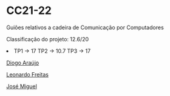# CC21-22
Guiões relativos a cadeira de Comunicação por Computadores

Classificação do projeto: 12.6/20
<div>
<li>
TP1 -> 17
TP2 -> 10.7
TP3 -> 17
</li>
</div>

[Diogo Araújo](https://github.com/DMdSA)

[Leonardo Freitas](https://github.com/Leonardo1924)

[José Miguel](https://github.com/ZeMig00)
